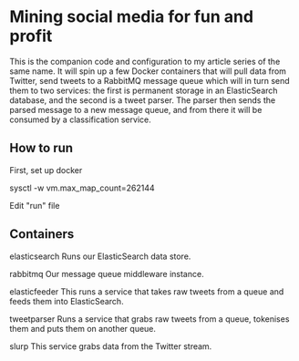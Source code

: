 # Mining social media for fun and profit

This is the companion code and configuration to my article series of
the same name. It will spin up a few Docker containers that will pull
data from Twitter, send tweets to a RabbitMQ message queue which will
in turn send them to two services: the first is permanent storage in
an ElasticSearch database, and the second is a tweet parser. The
parser then sends the parsed message to a new message queue, and from
there it will be consumed by a classification service.



## How to run

First, set up docker

sysctl -w vm.max_map_count=262144

Edit "run" file


## Containers

elasticsearch
  Runs our ElasticSearch data store.

rabbitmq
  Our message queue middleware instance.

elasticfeeder
  This runs a service that takes raw tweets from a queue and feeds them into ElasticSearch.

tweetparser
  Runs a service that grabs raw tweets from a queue, tokenises them
  and puts them on another queue.

slurp
  This service grabs data from the Twitter stream.


